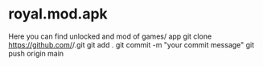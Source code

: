 # royal.mod.apk
Here you can find unlocked and mod of games/ app
git clone https://github.com/<username>/<repository-name>.git
git add .
git commit -m "your commit message"
git push origin main
